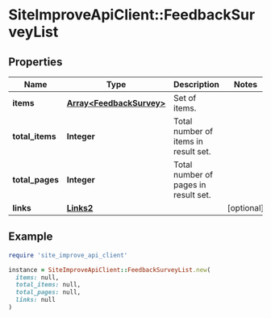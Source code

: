 # SiteImproveApiClient::FeedbackSurveyList

## Properties

| Name | Type | Description | Notes |
| ---- | ---- | ----------- | ----- |
| **items** | [**Array&lt;FeedbackSurvey&gt;**](FeedbackSurvey.md) | Set of items. |  |
| **total_items** | **Integer** | Total number of items in result set. |  |
| **total_pages** | **Integer** | Total number of pages in result set. |  |
| **links** | [**Links2**](Links2.md) |  | [optional] |

## Example

```ruby
require 'site_improve_api_client'

instance = SiteImproveApiClient::FeedbackSurveyList.new(
  items: null,
  total_items: null,
  total_pages: null,
  links: null
)
```

